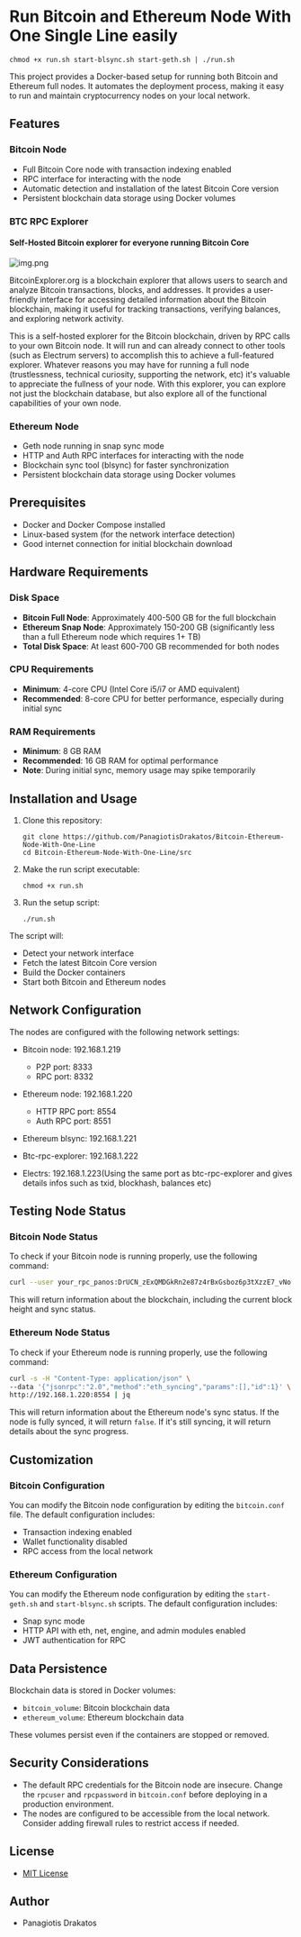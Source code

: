 # Run Bitcoin and Ethereum Node With One Single Line easily
    chmod +x run.sh start-blsync.sh start-geth.sh | ./run.sh
This project provides a Docker-based setup for running both Bitcoin and Ethereum full nodes. It automates the deployment process, making it easy to run and maintain cryptocurrency nodes on your local network.

## Features

### Bitcoin Node
- Full Bitcoin Core node with transaction indexing enabled
- RPC interface for interacting with the node
- Automatic detection and installation of the latest Bitcoin Core version
- Persistent blockchain data storage using Docker volumes

### BTC RPC Explorer
#### Self-Hosted Bitcoin explorer for everyone running Bitcoin Core

![img.png](img.png)

BitcoinExplorer.org is a blockchain explorer that allows users to search and analyze 
Bitcoin transactions, blocks, and addresses. It provides a user-friendly interface for
accessing detailed information about the Bitcoin blockchain, making it useful for tracking
transactions, verifying balances, and exploring network activity. 

This is a self-hosted explorer for the Bitcoin blockchain, driven by RPC calls to your own 
Bitcoin node. It will run and can already connect to other tools (such as Electrum servers) 
to accomplish this to achieve a full-featured explorer.  Whatever reasons you may have for 
running a full node (trustlessness, technical curiosity, supporting the network, etc) 
it's valuable to appreciate the fullness of your node. With this explorer, you can explore 
not just the  blockchain database, but also explore all of the functional capabilities of your 
own node.

### Ethereum Node
- Geth node running in snap sync mode
- HTTP and Auth RPC interfaces for interacting with the node
- Blockchain sync tool (blsync) for faster synchronization
- Persistent blockchain data storage using Docker volumes

## Prerequisites

- Docker and Docker Compose installed
- Linux-based system (for the network interface detection)
- Good internet connection for initial blockchain download

## Hardware Requirements

### Disk Space
- **Bitcoin Full Node**: Approximately 400-500 GB for the full blockchain
- **Ethereum Snap Node**: Approximately 150-200 GB (significantly less than a full Ethereum node which requires 1+ TB)
- **Total Disk Space**: At least 600-700 GB recommended for both nodes

### CPU Requirements
- **Minimum**: 4-core CPU (Intel Core i5/i7 or AMD equivalent)
- **Recommended**: 8-core CPU for better performance, especially during initial sync

### RAM Requirements
- **Minimum**: 8 GB RAM
- **Recommended**: 16 GB RAM for optimal performance
- **Note**: During initial sync, memory usage may spike temporarily

## Installation and Usage

1. Clone this repository:
   ```
   git clone https://github.com/PanagiotisDrakatos/Bitcoin-Ethereum-Node-With-One-Line
   cd Bitcoin-Ethereum-Node-With-One-Line/src
   ```

2. Make the run script executable:
   ```
   chmod +x run.sh
   ```

3. Run the setup script:
   ```
   ./run.sh
   ```

The script will:
- Detect your network interface
- Fetch the latest Bitcoin Core version
- Build the Docker containers
- Start both Bitcoin and Ethereum nodes

## Network Configuration

The nodes are configured with the following network settings:

- Bitcoin node: 192.168.1.219
  - P2P port: 8333
  - RPC port: 8332

- Ethereum node: 192.168.1.220
  - HTTP RPC port: 8554
  - Auth RPC port: 8551

- Ethereum blsync: 192.168.1.221
- Btc-rpc-explorer: 192.168.1.222
- Electrs: 192.168.1.223(Using the same port as btc-rpc-explorer and gives details infos such as txid, blockhash, balances etc)

## Testing Node Status

### Bitcoin Node Status

To check if your Bitcoin node is running properly, use the following command:

```bash
curl --user your_rpc_panos:DrUCN_zExQMDGkRn2e87z4rBxGsboz6p3tXzzE7_vNo --data-binary '{"jsonrpc":"1.0","id":"curl","method":"getblockchaininfo","params":[]}' -H 'content-type:text/plain;' http://192.168.1.219:8332/ | jq
```

This will return information about the blockchain, including the current block height and sync status.

### Ethereum Node Status

To check if your Ethereum node is running properly, use the following command:

```bash
curl -s -H "Content-Type: application/json" \
--data '{"jsonrpc":"2.0","method":"eth_syncing","params":[],"id":1}' \
http://192.168.1.220:8554 | jq
```

This will return information about the Ethereum node's sync status. If the node is fully synced, it will return `false`. If it's still syncing, it will return details about the sync progress.

## Customization

### Bitcoin Configuration

You can modify the Bitcoin node configuration by editing the `bitcoin.conf` file. The default configuration includes:

- Transaction indexing enabled
- Wallet functionality disabled
- RPC access from the local network

### Ethereum Configuration

You can modify the Ethereum node configuration by editing the `start-geth.sh` and `start-blsync.sh` scripts. The default configuration includes:

- Snap sync mode
- HTTP API with eth, net, engine, and admin modules enabled
- JWT authentication for RPC

## Data Persistence

Blockchain data is stored in Docker volumes:

- `bitcoin_volume`: Bitcoin blockchain data
- `ethereum_volume`: Ethereum blockchain data

These volumes persist even if the containers are stopped or removed.

## Security Considerations

- The default RPC credentials for the Bitcoin node are insecure. Change the `rpcuser` and `rpcpassword` in `bitcoin.conf` before deploying in a production environment.
- The nodes are configured to be accessible from the local network. Consider adding firewall rules to restrict access if needed.

## License

- [MIT License](https://github.com/PanagiotisDrakatos/Bitcoin-Ethereum-Node-With-One-Line/blob/main/LICENSE)

## Author

- Panagiotis Drakatos
